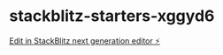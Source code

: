 # stackblitz-starters-xggyd6

[Edit in StackBlitz next generation editor ⚡️](https://stackblitz.com/~/github.com/lrt12351/stackblitz-starters-xggyd6)